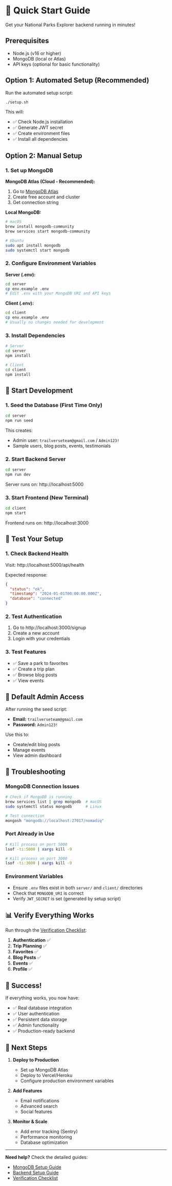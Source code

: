 # 🚀 Quick Start Guide

Get your National Parks Explorer backend running in minutes!

## Prerequisites

- Node.js (v16 or higher)
- MongoDB (local or Atlas)
- API keys (optional for basic functionality)

## Option 1: Automated Setup (Recommended)

Run the automated setup script:

```bash
./setup.sh
```

This will:
- ✅ Check Node.js installation
- ✅ Generate JWT secret
- ✅ Create environment files
- ✅ Install all dependencies

## Option 2: Manual Setup

### 1. Set up MongoDB

**MongoDB Atlas (Cloud - Recommended):**
1. Go to [MongoDB Atlas](https://cloud.mongodb.com)
2. Create free account and cluster
3. Get connection string

**Local MongoDB:**
```bash
# macOS
brew install mongodb-community
brew services start mongodb-community

# Ubuntu
sudo apt install mongodb
sudo systemctl start mongodb
```

### 2. Configure Environment Variables

**Server (.env):**
```bash
cd server
cp env.example .env
# Edit .env with your MongoDB URI and API keys
```

**Client (.env):**
```bash
cd client
cp env.example .env
# Usually no changes needed for development
```

### 3. Install Dependencies

```bash
# Server
cd server
npm install

# Client
cd client
npm install
```

## 🎯 Start Development

### 1. Seed the Database (First Time Only)

```bash
cd server
npm run seed
```

This creates:
- Admin user: `trailverseteam@gmail.com` / `Admin123!`
- Sample users, blog posts, events, testimonials

### 2. Start Backend Server

```bash
cd server
npm run dev
```

Server runs on: http://localhost:5000

### 3. Start Frontend (New Terminal)

```bash
cd client
npm start
```

Frontend runs on: http://localhost:3000

## 🧪 Test Your Setup

### 1. Check Backend Health
Visit: http://localhost:5000/api/health

Expected response:
```json
{
  "status": "ok",
  "timestamp": "2024-01-01T00:00:00.000Z",
  "database": "connected"
}
```

### 2. Test Authentication
1. Go to http://localhost:3000/signup
2. Create a new account
3. Login with your credentials

### 3. Test Features
- ✅ Save a park to favorites
- ✅ Create a trip plan
- ✅ Browse blog posts
- ✅ View events

## 🔑 Default Admin Access

After running the seed script:

- **Email:** `trailverseteam@gmail.com`
- **Password:** `Admin123!`

Use this to:
- Create/edit blog posts
- Manage events
- View admin dashboard

## 🐛 Troubleshooting

### MongoDB Connection Issues
```bash
# Check if MongoDB is running
brew services list | grep mongodb  # macOS
sudo systemctl status mongodb      # Linux

# Test connection
mongosh "mongodb://localhost:27017/nomadiq"
```

### Port Already in Use
```bash
# Kill process on port 5000
lsof -ti:5000 | xargs kill -9

# Kill process on port 3000
lsof -ti:3000 | xargs kill -9
```

### Environment Variables
- Ensure `.env` files exist in both `server/` and `client/` directories
- Check that `MONGODB_URI` is correct
- Verify `JWT_SECRET` is set (generated by setup script)

## 📊 Verify Everything Works

Run through the [Verification Checklist](VERIFICATION_CHECKLIST.md):

1. **Authentication** ✅
2. **Trip Planning** ✅
3. **Favorites** ✅
4. **Blog Posts** ✅
5. **Events** ✅
6. **Profile** ✅

## 🎉 Success!

If everything works, you now have:
- ✅ Real database integration
- ✅ User authentication
- ✅ Persistent data storage
- ✅ Admin functionality
- ✅ Production-ready backend

## 🚀 Next Steps

1. **Deploy to Production**
   - Set up MongoDB Atlas
   - Deploy to Vercel/Heroku
   - Configure production environment variables

2. **Add Features**
   - Email notifications
   - Advanced search
   - Social features

3. **Monitor & Scale**
   - Add error tracking (Sentry)
   - Performance monitoring
   - Database optimization

---

**Need help?** Check the detailed guides:
- [MongoDB Setup Guide](MONGODB_SETUP_GUIDE.md)
- [Backend Setup Guide](BACKEND_SETUP.md)
- [Verification Checklist](VERIFICATION_CHECKLIST.md)
